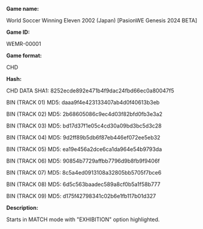 **Game name:**

World Soccer Winning Eleven 2002 (Japan) [PasionWE Genesis 2024 BETA]

**Game ID:**

WEMR-00001

**Game format:**

CHD

**Hash:**

CHD DATA SHA1: 8252ecde892e471b4f9dac24fbd66ec0a80047f5

BIN (TRACK 01) MD5: daaa9f4e423133407ab4d0f40613b3eb

BIN (TRACK 02) MD5: 2b68605086c9ec4d03f82bfd0fb3e3a2

BIN (TRACK 03) MD5: bd17d37f1e05c4cd30a09bd3bc5d3c28

BIN (TRACK 04) MD5: 9d2ff89b5db6f87eb446ef072ee5eb32

BIN (TRACK 05) MD5: ea19e456a2dce6ca1da964e54b9793da

BIN (TRACK 06) MD5: 90854b7729affbb7796d9b8fb9f9406f

BIN (TRACK 07) MD5: 8c5a4ed0913108a32805bb5705f7bce6

BIN (TRACK 08) MD5: 6d5c563baadec589a8cf0b5a1f58b777

BIN (TRACK 09) MD5: d175f42798341c02b6e1fb117b01d327

**Description:**

Starts in MATCH mode with "EXHIBITION" option highlighted.